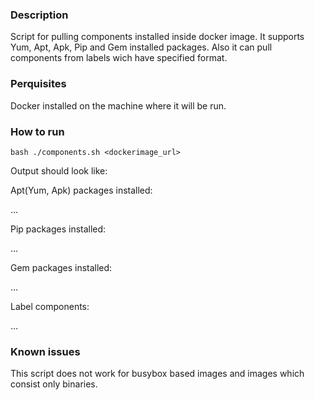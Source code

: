 ### Description
Script for pulling components installed inside docker image.
It supports Yum, Apt, Apk, Pip and Gem installed packages. Also it can pull components from labels wich have specified format.

### Perquisites
Docker installed on the machine where it will be run.

### How to run
`bash ./components.sh <dockerimage_url>`

Output should look like:

Apt(Yum, Apk) packages installed:

…

Pip packages installed:

…

Gem packages installed:

…

Label components:

…

### Known issues
This script does not work for busybox based images and images which consist only binaries.
